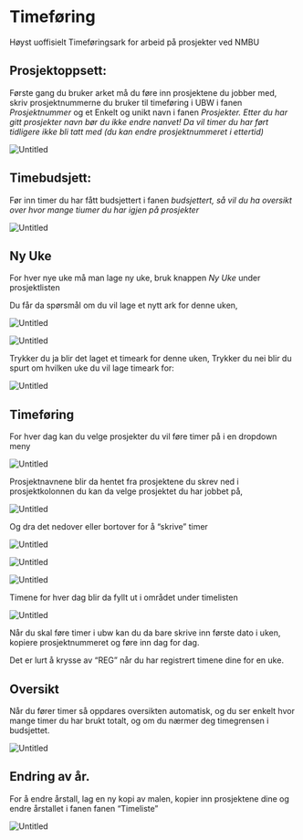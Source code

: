 # Timeføring

Høyst uoffisielt Timeføringsark for arbeid på prosjekter ved NMBU

## Prosjektoppsett:

Første gang du bruker arket må du føre inn prosjektene du jobber med, skriv prosjektnummerne du bruker til timeføring i UBW i fanen *Prosjektnummer* og et Enkelt og unikt navn i fanen *Prosjekter. Etter du har gitt prosjekter navn bør du ikke endre nanvet! Da vil timer du har ført tidligere ikke bli tatt med (du kan endre prosjektnummeret i ettertid)*

![Untitled](images/Untitled.png)

## Timebudsjett:

Før inn timer du har fått budsjettert i fanen *budsjettert, så vil du ha oversikt over hvor mange tiumer du har igjen på prosjekter*

![Untitled](images/Untitled%201.png)

## Ny Uke

For hver nye uke må man lage ny uke, bruk knappen *Ny Uke* under prosjektlisten

Du får da spørsmål om du vil lage et nytt ark for denne uken,

![Untitled](images/Untitled%202.png)

![Untitled](images/Untitled%203.png)

Trykker du ja blir det laget et timeark for denne uken, Trykker du nei blir du spurt om hvilken uke du vil lage timeark for:

![Untitled](images/Untitled%204.png)

## Timeføring

For hver dag kan du velge prosjekter du vil føre timer på i en dropdown meny

![Untitled](images/Untitled%205.png)

Prosjektnavnene blir da hentet fra prosjektene du skrev ned i prosjektkolonnen du kan da velge prosjektet du har jobbet på, 

![Untitled](images/Untitled%206.png)

Og dra det nedover eller bortover for å “skrive” timer

![Untitled](images/Untitled%207.png)

![Untitled](images/Untitled%208.png)

![Untitled](images/Untitled%209.png)

Timene for hver dag blir da fyllt ut i området under timelisten 

![Untitled](images/Untitled%2010.png)

Når du skal føre timer i ubw kan du da bare skrive inn første dato i uken, kopiere prosjektnummeret og føre inn dag for dag. 

Det er lurt å krysse av “REG” når du har registrert timene dine for en uke.  

## Oversikt

Når du fører timer så oppdares oversikten automatisk, og du ser enkelt hvor mange timer du har brukt totalt, og om du nærmer deg timegrensen i budsjettet. 

![Untitled](images/Untitled%2011.png)

## Endring av år.

For å endre årstall, lag en ny kopi av malen, kopier inn prosjektene dine og endre årstallet i fanen fanen “Timeliste”

![Untitled](images/Untitled%2012.png)